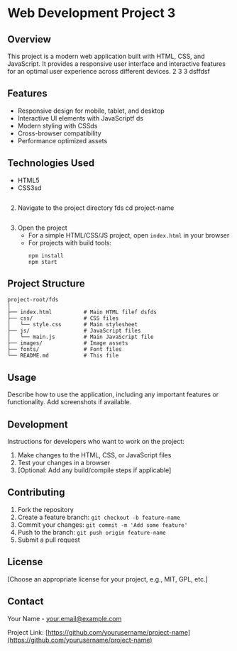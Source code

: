 # Web Development Project 3

## Overview
This project is a modern web application built with HTML, CSS, and JavaScript. It provides a responsive user interface and interactive features for an optimal user experience across different devices. 2
3 3 dsffdsf
## Features
- Responsive design for mobile, tablet, and desktop
- Interactive UI elements with JavaScriptf ds
- Modern styling with CSSds
- Cross-browser compatibility
- Performance optimized assets

## Technologies Used
- HTML5
- CSS3sd
   ```
2. Navigate to the project directory fds
   cd project-name
   ```
3. Open the project
   - For a simple HTML/CSS/JS project, open `index.html` in your browser
   - For projects with build tools:
     ```
     npm install
     npm start
     ```

## Project Structure
```
project-root/fds
│
├── index.html          # Main HTML filef dsfds
├── css/                # CSS files
│   └── style.css       # Main stylesheet
├── js/                 # JavaScript files
│   └── main.js         # Main JavaScript file
├── images/             # Image assets
├── fonts/              # Font files
└── README.md           # This file
```

## Usage
Describe how to use the application, including any important features or functionality. Add screenshots if available.

## Development
Instructions for developers who want to work on the project:

1. Make changes to the HTML, CSS, or JavaScript files
2. Test your changes in a browser
3. [Optional: Add any build/compile steps if applicable]

## Contributing
1. Fork the repository
2. Create a feature branch: `git checkout -b feature-name`
3. Commit your changes: `git commit -m 'Add some feature'`
4. Push to the branch: `git push origin feature-name`
5. Submit a pull request

## License
[Choose an appropriate license for your project, e.g., MIT, GPL, etc.]

## Contact
Your Name - [your.email@example.com](mailto:your.email@example.com)

Project Link: [https://github.com/yourusername/project-name](https://github.com/yourusername/project-name)
